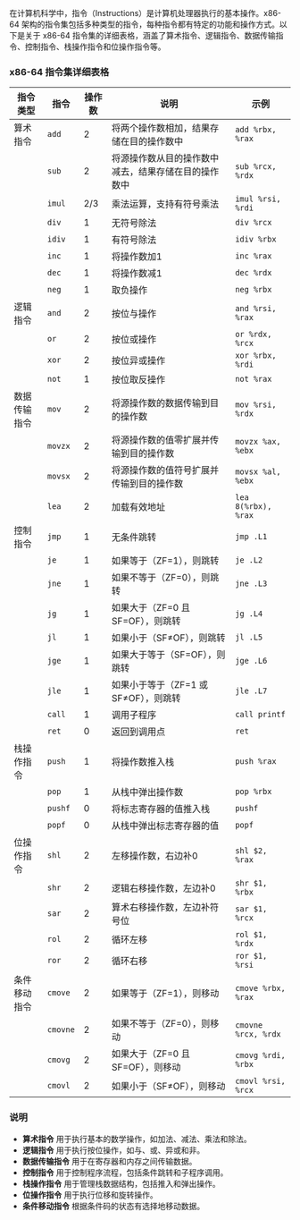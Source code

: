 在计算机科学中，指令（Instructions）是计算机处理器执行的基本操作。x86-64 架构的指令集包括多种类型的指令，每种指令都有特定的功能和操作方式。以下是关于 x86-64 指令集的详细表格，涵盖了算术指令、逻辑指令、数据传输指令、控制指令、栈操作指令和位操作指令等。

### x86-64 指令集详细表格

| 指令类型     | 指令    | 操作数         | 说明                                                         | 示例                                    |
|-------------|---------|---------------|--------------------------------------------------------------|-----------------------------------------|
| 算术指令    | `add`   | 2             | 将两个操作数相加，结果存储在目的操作数中                      | `add %rbx, %rax`                        |
|             | `sub`   | 2             | 将源操作数从目的操作数中减去，结果存储在目的操作数中          | `sub %rcx, %rdx`                        |
|             | `imul`  | 2/3           | 乘法运算，支持有符号乘法                                      | `imul %rsi, %rdi`                       |
|             | `div`   | 1             | 无符号除法                                                   | `div %rcx`                              |
|             | `idiv`  | 1             | 有符号除法                                                   | `idiv %rbx`                             |
|             | `inc`   | 1             | 将操作数加1                                                  | `inc %rax`                              |
|             | `dec`   | 1             | 将操作数减1                                                  | `dec %rdx`                              |
|             | `neg`   | 1             | 取负操作                                                     | `neg %rbx`                              |
| 逻辑指令    | `and`   | 2             | 按位与操作                                                   | `and %rsi, %rax`                        |
|             | `or`    | 2             | 按位或操作                                                   | `or %rdx, %rcx`                         |
|             | `xor`   | 2             | 按位异或操作                                                 | `xor %rbx, %rdi`                        |
|             | `not`   | 1             | 按位取反操作                                                 | `not %rax`                              |
| 数据传输指令| `mov`   | 2             | 将源操作数的数据传输到目的操作数                              | `mov %rsi, %rdx`                        |
|             | `movzx` | 2             | 将源操作数的值零扩展并传输到目的操作数                        | `movzx %ax, %ebx`                       |
|             | `movsx` | 2             | 将源操作数的值符号扩展并传输到目的操作数                      | `movsx %al, %ebx`                       |
|             | `lea`   | 2             | 加载有效地址                                                 | `lea 8(%rbx), %rax`                     |
| 控制指令    | `jmp`   | 1             | 无条件跳转                                                   | `jmp .L1`                               |
|             | `je`    | 1             | 如果等于（ZF=1），则跳转                                      | `je .L2`                                |
|             | `jne`   | 1             | 如果不等于（ZF=0），则跳转                                    | `jne .L3`                               |
|             | `jg`    | 1             | 如果大于（ZF=0 且 SF=OF），则跳转                             | `jg .L4`                                |
|             | `jl`    | 1             | 如果小于（SF≠OF），则跳转                                     | `jl .L5`                                |
|             | `jge`   | 1             | 如果大于等于（SF=OF），则跳转                                 | `jge .L6`                               |
|             | `jle`   | 1             | 如果小于等于（ZF=1 或 SF≠OF），则跳转                         | `jle .L7`                               |
|             | `call`  | 1             | 调用子程序                                                   | `call printf`                           |
|             | `ret`   | 0             | 返回到调用点                                                 | `ret`                                   |
| 栈操作指令  | `push`  | 1             | 将操作数推入栈                                               | `push %rax`                             |
|             | `pop`   | 1             | 从栈中弹出操作数                                             | `pop %rbx`                              |
|             | `pushf` | 0             | 将标志寄存器的值推入栈                                       | `pushf`                                 |
|             | `popf`  | 0             | 从栈中弹出标志寄存器的值                                     | `popf`                                  |
| 位操作指令  | `shl`   | 2             | 左移操作数，右边补0                                          | `shl $2, %rax`                          |
|             | `shr`   | 2             | 逻辑右移操作数，左边补0                                      | `shr $1, %rbx`                          |
|             | `sar`   | 2             | 算术右移操作数，左边补符号位                                  | `sar $1, %rcx`                          |
|             | `rol`   | 2             | 循环左移                                                     | `rol $1, %rdx`                          |
|             | `ror`   | 2             | 循环右移                                                     | `ror $1, %rsi`                          |
| 条件移动指令| `cmove` | 2             | 如果等于（ZF=1），则移动                                      | `cmove %rbx, %rax`                      |
|             | `cmovne`| 2             | 如果不等于（ZF=0），则移动                                    | `cmovne %rcx, %rdx`                     |
|             | `cmovg` | 2             | 如果大于（ZF=0 且 SF=OF），则移动                             | `cmovg %rdi, %rbx`                      |
|             | `cmovl` | 2             | 如果小于（SF≠OF），则移动                                     | `cmovl %rsi, %rcx`                      |

### 说明

- **算术指令** 用于执行基本的数学操作，如加法、减法、乘法和除法。
- **逻辑指令** 用于执行按位操作，如与、或、异或和非。
- **数据传输指令** 用于在寄存器和内存之间传输数据。
- **控制指令** 用于控制程序流程，包括条件跳转和子程序调用。
- **栈操作指令** 用于管理栈数据结构，包括推入和弹出操作。
- **位操作指令** 用于执行位移和旋转操作。
- **条件移动指令** 根据条件码的状态有选择地移动数据。
